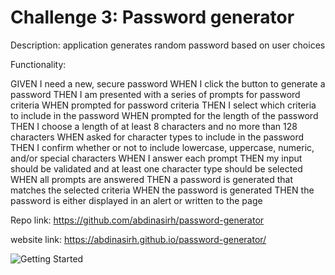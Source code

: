 # Challenge 3: Password generator 



Description:
application generates random password based on user choices


Functionality: 

GIVEN I need a new, secure password
WHEN I click the button to generate a password
THEN I am presented with a series of prompts for password criteria
WHEN prompted for password criteria
THEN I select which criteria to include in the password
WHEN prompted for the length of the password
THEN I choose a length of at least 8 characters and no more than 128 characters
WHEN asked for character types to include in the password
THEN I confirm whether or not to include lowercase, uppercase, numeric, and/or special characters
WHEN I answer each prompt
THEN my input should be validated and at least one character type should be selected
WHEN all prompts are answered
THEN a password is generated that matches the selected criteria
WHEN the password is generated
THEN the password is either displayed in an alert or written to the page



Repo link:
https://github.com/abdinasirh/password-generator

website link:
https://abdinasirh.github.io/password-generator/

![Getting Started](./assets/images/readme-screen-shot.jpg)